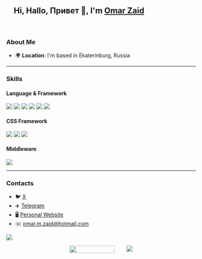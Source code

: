 <div align="start" style="background-image: url('https://pic.longtao.fun/pics/24/8712160154167691113610916885165716016931_gopic_.gif'); background-size: cover; background-position: center; padding: 20px;">
    <h2>Hi, Hallo, Привет 👋, I'm <a href="https://altricade.tech">Omar Zaid</a></h3>
</div>

### About Me

* 🌍 **Location**: I'm based in Ekaterinburg, Russia  
---
### Skills

#### Language & Framework

[![](https://img.shields.io/badge/-TypeScript-000?style=flat&logo=TypeScript)](https://github.com/altricade)
[![](https://img.shields.io/badge/-Next.js-000?style=flat&logo=Next.js)](https://github.com/altricade)
[![](https://img.shields.io/badge/-Nuxt.js-000?style=flat&logo=Nuxt.js)](https://github.com/altricade)
[![](https://img.shields.io/badge/-React.js-000?style=flat&logo=React)](https://github.com/altricade)
[![](https://img.shields.io/badge/-Vue.js-000?style=flat&logo=Vue.js)](https://github.com/altricade)
[![](https://img.shields.io/badge/-Node.js-000?style=flat&logo=Node.js)](https://github.com/altricade)

#### CSS Framework

[![](https://img.shields.io/badge/-TailwindCSS-000?style=flat&logo=TailwindCSS)](https://github.com/altricade)
[![](https://img.shields.io/badge/-shadcn/ui-000?style=flat&logo=shadcnui)](https://github.com/altricade)
[![](https://img.shields.io/badge/-Sass-000?style=flat&logo=Sass)](https://github.com/altricade)

#### Middleware

[![](https://img.shields.io/badge/-Docker-000?style=flat&logo=docker)](https://github.com/altricade)

---

### Contacts

- 🐦​  [X](https://x.com/altricade)
- ✈️​  [Telegram](https://t.me/altricade)
- 🖥️  [Personal Website](https://altricade.tech)
- ✉️  [omar.m.zaid@hotmail.com](mailto:omar.m.zaid@hotmail.com)

![](https://hit.yhype.me/github/profile?user_id=32971013)

<div style="display: flex; justify-content: center; gap: 2rem">
     <img src="https://komarev.com/ghpvc/?username=altricade&color=green"  width="120" height="20"/>    
     <a href="https://wakatime.com/@ed15a69e-5f2b-4422-bafd-950da82f627b">
         <img src="https://wakatime.com/badge/user/68fe5ee1-a2c2-472d-a1b2-af2705e3397b.svg" />
     </a>
</div>
